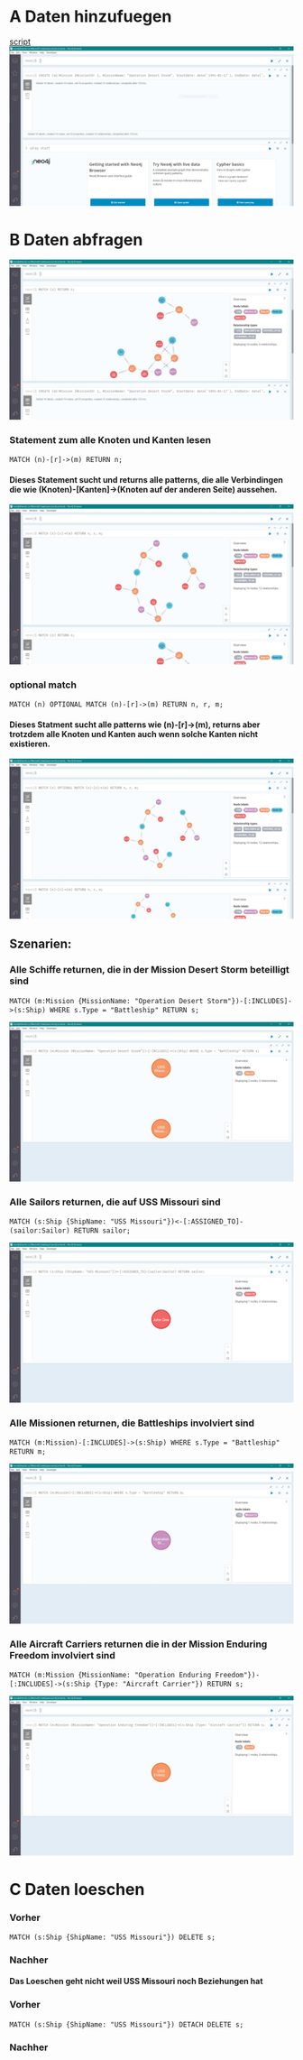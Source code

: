# A Daten hinzufuegen
[script](a.txt)
![](1_created.JPG)

# B Daten abfragen
![](2_match.JPG)
### Statement zum alle Knoten und Kanten lesen
```
MATCH (n)-[r]->(m) RETURN n;
```
#### Dieses Statement sucht und returns alle patterns, die alle Verbindingen die wie (Knoten)-[Kanten]->(Knoten auf der anderen Seite) aussehen.
![](2_matchh.JPG)
### optional match
```
MATCH (n) OPTIONAL MATCH (n)-[r]->(m) RETURN n, r, m;
```
#### Dieses Statment sucht alle patterns wie (n)-[r]->(m), returns aber trotzdem alle Knoten und Kanten auch wenn solche Kanten nicht existieren.
![](2_matchhh.JPG)

## Szenarien:
### Alle Schiffe returnen, die in der Mission Desert Storm beteilligt sind
```
MATCH (m:Mission {MissionName: "Operation Desert Storm"})-[:INCLUDES]->(s:Ship) WHERE s.Type = "Battleship" RETURN s;
```
![](21_scenario1.JPG)

### Alle Sailors returnen, die auf USS Missouri sind
```
MATCH (s:Ship {ShipName: "USS Missouri"})<-[:ASSIGNED_TO]-(sailor:Sailor) RETURN sailor;
```
![](21_scenario2.JPG)

### Alle Missionen returnen, die Battleships involviert sind
```
MATCH (m:Mission)-[:INCLUDES]->(s:Ship) WHERE s.Type = "Battleship" RETURN m;
```
![](21_scenario3.JPG)

### Alle Aircraft Carriers returnen die in der Mission Enduring Freedom involviert sind
```
MATCH (m:Mission {MissionName: "Operation Enduring Freedom"})-[:INCLUDES]->(s:Ship {Type: "Aircraft Carrier"}) RETURN s;
```
![](21_scenario4.JPG)

# C Daten loeschen
### Vorher

```
MATCH (s:Ship {ShipName: "USS Missouri"}) DELETE s;
```
### Nachher

#### Das Loeschen geht nicht weil USS Missouri noch Beziehungen hat

### Vorher

```
MATCH (s:Ship {ShipName: "USS Missouri"}) DETACH DELETE s;
```
### Nachher

